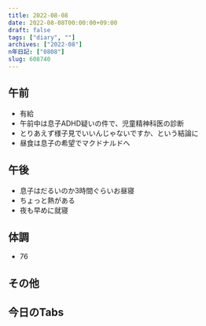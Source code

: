 ```yaml
---
title: 2022-08-08
date: 2022-08-08T00:00:00+09:00
draft: false
tags: ["diary", ""]
archives: ["2022-08"]
n年日記: ["0808"]
slug: 608740
---
```

## 午前
- 有給
- 午前中は息子ADHD疑いの件で、児童精神科医の診断
- とりあえず様子見でいいんじゃないですか、という結論に
- 昼食は息子の希望でマクドナルドへ
## 午後
- 息子はだるいのか3時間ぐらいお昼寝
- ちょっと熱がある
- 夜も早めに就寝
## 体調
- 76
## その他
## 今日のTabs